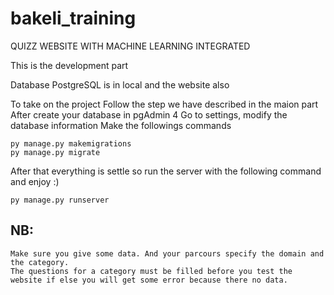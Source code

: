 # bakeli_training
QUIZZ WEBSITE WITH MACHINE LEARNING INTEGRATED

This is the development part

Database PostgreSQL is in local and the website also

To take on the project
  Follow the step we have described in the maion part 
  After create your database in pgAdmin 4
  Go to settings, modify the database information
  Make the followings commands  

    py manage.py makemigrations  
    py manage.py migrate  

  After that everything is settle so run the server with the following command and enjoy :)  
    
    py manage.py runserver  


## NB: 
    Make sure you give some data. And your parcours specify the domain and the category.  
    The questions for a category must be filled before you test the website if else you will get some error because there no data.
    

  
